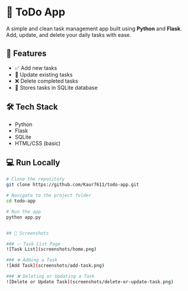 # 📝 ToDo App

A simple and clean task management app built using **Python** and **Flask**. Add, update, and delete your daily tasks with ease.

## 🚀 Features

- ✅ Add new tasks
- 🔁 Update existing tasks
- ❌ Delete completed tasks
- 💾 Stores tasks in SQLite database

## 🛠️ Tech Stack

- Python
- Flask
- SQLite
- HTML/CSS (basic)

## 💻 Run Locally

```bash
# Clone the repository
git clone https://github.com/Kaur7611/todo-app.git

# Navigate to the project folder
cd todo-app

# Run the app
python app.py


## 📸 Screenshots

### ✅ Task List Page
![Task List](screenshots/home.png)

### ➕ Adding a Task
![Add Task](screenshots/add-task.png)

### ❌ Deleting or Updating a Task
![Delete or Update Task](screenshots/delete-or-update-task.png)

